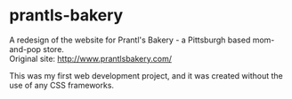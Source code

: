 # prantls-bakery

A redesign of the website for Prantl's Bakery - a Pittsburgh based mom-and-pop store. <br>
Original site: http://www.prantlsbakery.com/ 

This was my first web development project, and it was created without the use of any CSS frameworks. 
